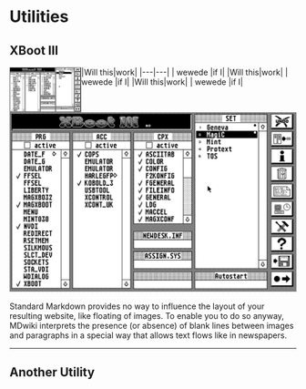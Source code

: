 Utilities
===========
XBoot III
--------

<img src="images/XBoot/XbootIII.png" width=25% align=left>
|Will this|work|
|---|---|
|   wewede   |if I|
|Will this|work|
|   wewede   |if I|
|Will this|work|
|   wewede   |if I|




![](images/XBoot/XbootIII.png)

Standard Markdown provides no way to influence the layout of your resulting website, like floating of images. To enable you to do so anyway, MDwiki interprets the presence (or absence) of blank lines between images and paragraphs in a special way that allows text flows like in newspapers.

- - - -

Another Utility
--------
